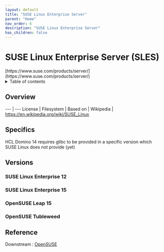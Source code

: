 ```yaml
---
layout: default
title: "SUSE Linux Enterprise Server"
parent: "Home"
nav_order: 6
description: "SUSE Linux Enterprise Server"
has_children: false
---
```


<h1>SUSE Linux Enterprise Server (SLES)</h1>
[https://www.suse.com/products/server/](https://www.suse.com/products/server/)

<details close markdown="block">
  <summary>
    Table of contents
  </summary>
  {: .text-delta }
1. TOC
{:toc}
</details>

## Overview
--- | ---
License | 
Filesystem | 
Based on | 
Wikipedia | https://en.wikipedia.org/wiki/SUSE_Linux


## Specifics
HCL Domino 14 requires glibc to be provided in a specific version which SUSE Linux does not provide (yet)

## Versions

### SUSE Linux Enterprise 12

### SUSE Linux Enterprise 15

### OpenSUSE Leap 15

### OpenSUSE Tubleweed


## Reference

Downstream : [OpenSUSE](https://get.opensuse.org/leap)




